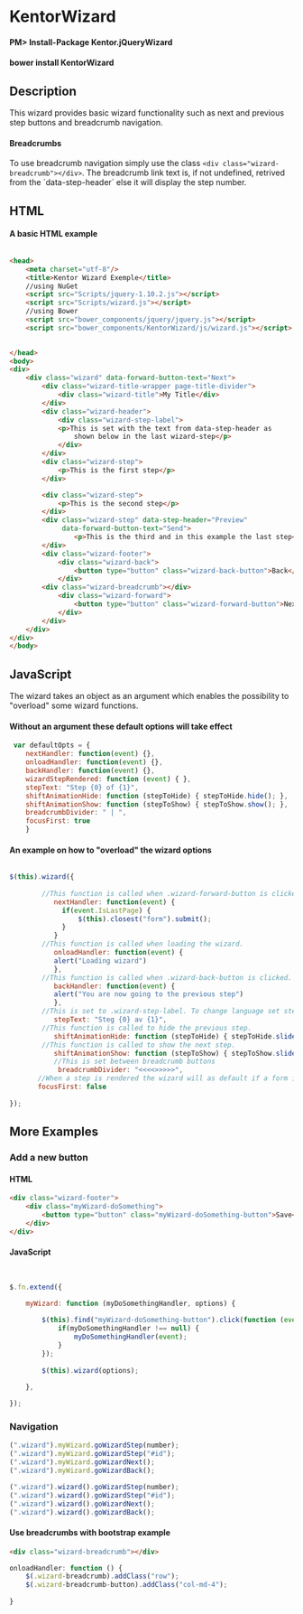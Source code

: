 # KentorWizard

#### PM> Install-Package Kentor.jQueryWizard
#### bower install KentorWizard

## Description 
This wizard provides basic wizard functionality such as next and previous step buttons and breadcrumb navigation.
#### Breadcrumbs
To use breadcrumb navigation simply use the class `<div class="wizard-breadcrumb"></div>`. The breadcrumb link text is, if not undefined, retrived from the ´data-step-header´ else it will display the step number.
## HTML
#### A basic HTML example
```html

<head>
    <meta charset="utf-8"/>
    <title>Kentor Wizard Exemple</title>
    //using NuGet
    <script src="Scripts/jquery-1.10.2.js"></script>
    <script src="Scripts/wizard.js"></script>
    //using Bower
    <script src="bower_components/jquery/jquery.js"></script>
    <script src="bower_components/KentorWizard/js/wizard.js"></script>
    

</head>
<body>
<div>
    <div class="wizard" data-forward-button-text="Next">
        <div class="wizard-title-wrapper page-title-divider">
            <div class="wizard-title">My Title</div>
        </div>
        <div class="wizard-header">
            <div class="wizard-step-label">
            <p>This is set with the text from data-step-header as 
	            shown below in the last wizard-step</p>
		    </div>
        </div>
		<div class="wizard-step">
			<p>This is the first step</p>
		</div>

        <div class="wizard-step">
			<p>This is the second step</p>
        </div>
        <div class="wizard-step" data-step-header="Preview"
	         data-forward-button-text="Send">
		        <p>This is the third and in this example the last step</p>
        </div>
        <div class="wizard-footer">
            <div class="wizard-back">
                <button type="button" class="wizard-back-button">Back</button>
            </div>
	    <div class="wizard-breadcrumb"></div>
            <div class="wizard-forward">
                <button type="button" class="wizard-forward-button">Next</button>
            </div>
        </div>
    </div>
</div>
</body>

```
## JavaScript
 The wizard takes an object as an argument which enables the possibility to "overload" some wizard functions. 

#### Without an argument these default options will take effect
```javascript
 var defaultOpts = {
 	nextHandler: function(event) {}, 
	onloadHandler: function(event) {}, 
	backHandler: function(event) {}, 
	wizardStepRendered: function (event) { }, 
	stepText: "Step {0} of {1}", 
	shiftAnimationHide: function (stepToHide) { stepToHide.hide(); }, 
	shiftAnimationShow: function (stepToShow) { stepToShow.show(); }, 
	breadcrumbDivider: " | ", 
	focusFirst: true
	}
```
#### An example on how to "overload" the wizard options
```javascript

$(this).wizard({
			
		//This function is called when .wizard-forward-button is clicked.  
           nextHandler: function(event) {
			 if(event.IsLastPage) { 
				 $(this).closest("form").submit();
			 }
		   }
        //This function is called when loading the wizard.                
           onloadHandler: function(event) {
           alert("Loading wizard")
           },
		//This function is called when .wizard-back-button is clicked.
           backHandler: function(event) {
           alert("You are now going to the previous step")
           },
		//This is set to .wizard-step-label. To change language set stepText. 
           stepText: "Steg {0} av {1}",
		//This function is called to hide the previous step.
           shiftAnimationHide: function (stepToHide) { stepToHide.slideUp(); },
		//This function is called to show the next step.
           shiftAnimationShow: function (stepToShow) { stepToShow.slideDown(); },
		   //This is set between breadcrumb buttons
		    breadcrumbDivider: "<<<<>>>>>",
	   //When a step is rendered the wizard will as default if a form is used focus on the first input
	   focusFirst: false
           
});
```

## More Examples

### Add a new button
#### HTML
```html
<div class="wizard-footer">
	<div class="myWizard-doSomething">
		<button type="button" class="myWizard-doSomething-button">Save</button>
	</div>
</div>
```

#### JavaScript

```javascript


$.fn.extend({

	myWizard: function (myDoSomethingHandler, options) {
		
		$(this).find("myWizard-doSomething-button").click(function (event) {
			if(myDoSomethingHandler !== null) {
				myDoSomethingHandler(event);
			}
		});
		
		$(this).wizard(options);
		
	},

});
```
### Navigation

```javascript
(".wizard").myWizard.goWizardStep(number);
(".wizard").myWizard.goWizardStep("#id");
(".wizard").myWizard.goWizardNext();
(".wizard").myWizard.goWizardBack();

(".wizard").wizard().goWizardStep(number);
(".wizard").wizard().goWizardStep("#id");
(".wizard").wizard().goWizardNext();
(".wizard").wizard().goWizardBack();

```

#### Use breadcrumbs with bootstrap example

```html
<div class="wizard-breadcrumb"></div>
```

```javascript
onloadHandler: function () {
	$(.wizard-breadcrumb).addClass("row");
	$(.wizard-breadcrumb-button).addClass("col-md-4");
	
}

```
